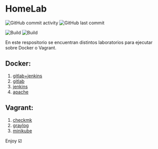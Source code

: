 # HomeLab

<img alt="GitHub commit activity" src="https://img.shields.io/github/commit-activity/m/aramirol/homelab?color=green">
<img alt="GitHub last commit" src="https://img.shields.io/github/last-commit/aramirol/homelab?color=red">

![Build](https://img.shields.io/badge/platform-docker-blue)
![Build](https://img.shields.io/badge/platform-vagrant-blue)

En este respositorio se encuentran distintos laboratorios para ejecutar sobre Docker o Vagrant.

## Docker:
 1. [gitlab+jenkins](gitlab+jenkins)
 2. [gitlab](gitlab)
 3. [jenkins](jenkins)
 4. [apache](apache)

## Vagrant:
 1. [checkmk](checkmk)
 2. [graylog](graylog)
 3. [minikube](minikube)

Enjoy :ballot_box_with_check:
